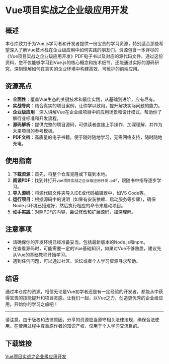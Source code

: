 # Vue项目实战之企业级应用开发

## 概述

本仓库致力于为Vue.js学习者和开发者提供一份宝贵的学习资源，特别适合那些希望深入了解Vue技术栈在企业级应用中如何实践的朋友们。资源包含一本详尽的《Vue项目实战之企业级应用开发》PDF电子书以及对应的源代码文件。通过这份资料，您不仅能够学习到Vue.js的核心概念和技术细节，还能通过实际的源码研究，深刻理解如何在真实的企业环境中构建高效、可维护的前端应用。

## 资源亮点

- **全面性**：覆盖Vue生态的关键技术和最佳实践，从基础到进阶，应有尽有。
- **实战导向**：结合真实的项目案例，让你学以致用，提升解决实际问题的能力。
- **企业级应用**：深入讲解Vue在企业级项目中的应用场景和设计模式，帮助你了解行业标准和开发流程。
- **源码解析**：提供完整的项目源码，可供读者直接上手操作，加深理解，并作为未来项目的参考模板。
- **PDF文档**：高质量的电子书籍，便于随时随地学习，无需网络支持，随时随地充电。

## 使用指南

1. **下载资源**：首先，将整个仓库克隆或下载到本地。
2. **阅读PDF**：找到并打开`vue项目实战之企业级应用开发.pdf`，跟随书中指导逐步学习。
3. **导入源码**：将源代码文件夹导入IDE或代码编辑器中，如VS Code等。
4. **运行项目**：根据源码中的说明（如果有安装依赖、启动服务等步骤），确保Node.js环境已搭建好，然后执行相应的命令来启动项目。
5. **动手实践**：对照PDF的内容，尝试修改和扩展源码，加深理解。

## 注意事项

- 请确保你的开发环境已经准备妥当，包括最新版本的Node.js和npm。
- 在查看源码时，可能需要一定的Vue基础知识，如果对Vue不够熟悉，建议先从Vue的基础教程开始学习。
- 遇到任何问题，可以通过社区、论坛或者个人学习资源寻求帮助。

## 结语

通过本仓库的资源，相信无论是Vue初学者还是有一定经验的开发者，都能从中获得宝贵的技能提升和项目灵感。让我们一起，以Vue之力，创造更优秀的企业级应用。开始你的学习之旅吧！

---

请注意，由于版权和法律原因，分享的资源应当遵守相关法律法规，确保合法使用。在使用过程中尊重原作者的知识产权，仅用于个人学习交流目的。

## 下载链接

[Vue项目实战之企业级应用开发](https://pan.quark.cn/s/a14840580307)